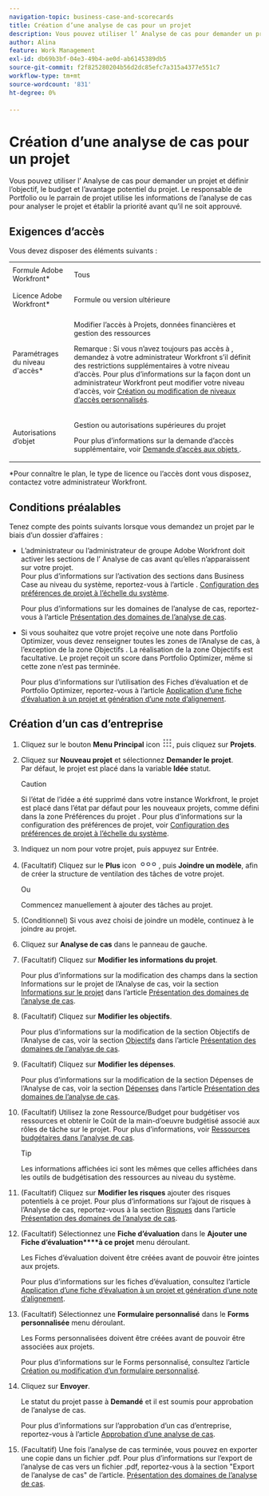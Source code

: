 ```yaml
---
navigation-topic: business-case-and-scorecards
title: Création d’une analyse de cas pour un projet
description: Vous pouvez utiliser l’ Analyse de cas pour demander un projet et définir l’objectif, le budget et l’avantage potentiel du projet. Le responsable de Portfolio ou le parrain de projet utilise les informations de l’analyse de cas pour analyser le projet et établir la priorité avant qu’il ne soit approuvé.
author: Alina
feature: Work Management
exl-id: db69b3bf-04e3-49b4-ae0d-ab6145389db5
source-git-commit: f2f825280204b56d2dc85efc7a315a4377e551c7
workflow-type: tm+mt
source-wordcount: '831'
ht-degree: 0%

---
```


# Création d’une analyse de cas pour un projet

Vous pouvez utiliser l’ Analyse de cas pour demander un projet et définir l’objectif, le budget et l’avantage potentiel du projet. Le responsable de Portfolio ou le parrain de projet utilise les informations de l’analyse de cas pour analyser le projet et établir la priorité avant qu’il ne soit approuvé.

## Exigences d’accès

Vous devez disposer des éléments suivants :

<table style="table-layout:auto"> 
 <col> 
 <col> 
 <tbody> 
  <tr> 
   <td role="rowheader">Formule Adobe Workfront*</td> 
   <td> <p>Tous </p> </td> 
  </tr> 
  <tr> 
   <td role="rowheader">Licence Adobe Workfront*</td> 
   <td> <p>Formule ou version ultérieure</p> </td> 
  </tr> 
  <tr> 
   <td role="rowheader">Paramétrages du niveau d'accès*</td> 
   <td> <p>Modifier l’accès à Projets, données financières et gestion des ressources</p> <p>Remarque : Si vous n’avez toujours pas accès à , demandez à votre administrateur Workfront s’il définit des restrictions supplémentaires à votre niveau d’accès. Pour plus d’informations sur la façon dont un administrateur Workfront peut modifier votre niveau d’accès, voir <a href="../../../administration-and-setup/add-users/configure-and-grant-access/create-modify-access-levels.md" class="MCXref xref">Création ou modification de niveaux d’accès personnalisés</a>.</p> </td> 
  </tr> 
  <tr> 
   <td role="rowheader">Autorisations d’objet</td> 
   <td> <p>Gestion ou autorisations supérieures du projet</p> <p>Pour plus d’informations sur la demande d’accès supplémentaire, voir <a href="../../../workfront-basics/grant-and-request-access-to-objects/request-access.md" class="MCXref xref">Demande d’accès aux objets </a>.</p> </td> 
  </tr> 
 </tbody> 
</table>

&#42;Pour connaître le plan, le type de licence ou l’accès dont vous disposez, contactez votre administrateur Workfront.

## Conditions préalables

Tenez compte des points suivants lorsque vous demandez un projet par le biais d’un dossier d’affaires :

* L’administrateur ou l’administrateur de groupe Adobe Workfront doit activer les sections de l’ Analyse de cas avant qu’elles n’apparaissent sur votre projet.\
   Pour plus d’informations sur l’activation des sections dans Business Case au niveau du système, reportez-vous à l’article . [Configuration des préférences de projet à l’échelle du système](../../../administration-and-setup/set-up-workfront/configure-system-defaults/set-project-preferences.md).

   Pour plus d’informations sur les domaines de l’analyse de cas, reportez-vous à l’article [Présentation des domaines de l’analyse de cas](../../../manage-work/projects/define-a-business-case/areas-of-business-case.md).

* Si vous souhaitez que votre projet reçoive une note dans Portfolio Optimizer, vous devez renseigner toutes les zones de l’Analyse de cas, à l’exception de la zone Objectifs . La réalisation de la zone Objectifs est facultative. Le projet reçoit un score dans Portfolio Optimizer, même si cette zone n’est pas terminée.

   Pour plus d’informations sur l’utilisation des Fiches d’évaluation et de Portfolio Optimizer, reportez-vous à l’article [Application d’une fiche d’évaluation à un projet et génération d’une note d’alignement](../../../manage-work/projects/define-a-business-case/apply-scorecard-to-project-to-generate-alignment-score.md).

## Création d’un cas d’entreprise

1. Cliquez sur le bouton **Menu Principal** icon ![](assets/main-menu-icon.png), puis cliquez sur **Projets**.
1. Cliquez sur **Nouveau projet** et sélectionnez **Demander le projet**.\
   Par défaut, le projet est placé dans la variable **Idée** statut.

   >[!CAUTION]
   >
   >Si l’état de l’idée a été supprimé dans votre instance Workfront, le projet est placé dans l’état par défaut pour les nouveaux projets, comme défini dans la zone Préférences du projet . Pour plus d’informations sur la configuration des préférences de projet, voir [Configuration des préférences de projet à l’échelle du système](../../../administration-and-setup/set-up-workfront/configure-system-defaults/set-project-preferences.md).

1. Indiquez un nom pour votre projet, puis appuyez sur Entrée.
1. (Facultatif) Cliquez sur le **Plus** icon ![](assets/qs-more-icon-on-an-object.png), puis **Joindre un modèle**, afin de créer la structure de ventilation des tâches de votre projet.

   Ou

   Commencez manuellement à ajouter des tâches au projet.

1. (Conditionnel) Si vous avez choisi de joindre un modèle, continuez à le joindre au projet.
1. Cliquez sur **Analyse de cas** dans le panneau de gauche.
1. (Facultatif) Cliquez sur **Modifier les informations du projet**. 

   Pour plus d’informations sur la modification des champs dans la section Informations sur le projet de l’Analyse de cas, voir la section [Informations sur le projet](../../../manage-work/projects/define-a-business-case/areas-of-business-case.md#project-info) dans l’article [Présentation des domaines de l’analyse de cas](../../../manage-work/projects/define-a-business-case/areas-of-business-case.md).

1. (Facultatif) Cliquez sur **Modifier les objectifs**.

   Pour plus d’informations sur la modification de la section Objectifs de l’Analyse de cas, voir la section [Objectifs](../../../manage-work/projects/define-a-business-case/areas-of-business-case.md#goals) dans l’article [Présentation des domaines de l’analyse de cas](../../../manage-work/projects/define-a-business-case/areas-of-business-case.md).

1. (Facultatif) Cliquez sur **Modifier les dépenses**.

   Pour plus d’informations sur la modification de la section Dépenses de l’Analyse de cas, voir la section [Dépenses](../../../manage-work/projects/define-a-business-case/areas-of-business-case.md#expenses) dans l’article [Présentation des domaines de l’analyse de cas](../../../manage-work/projects/define-a-business-case/areas-of-business-case.md).

1. (Facultatif) Utilisez la zone Ressource/Budget pour budgétiser vos ressources et obtenir le Coût de la main-d’oeuvre budgétisé associé aux rôles de tâche sur le projet. Pour plus d’informations, voir [Ressources budgétaires dans l’analyse de cas](../../../manage-work/projects/define-a-business-case/budget-resources-in-business-case.md).

   >[!TIP]
   >
   >Les informations affichées ici sont les mêmes que celles affichées dans les outils de budgétisation des ressources au niveau du système.

1. (Facultatif) Cliquez sur **Modifier les risques** ajouter des risques potentiels à ce projet. Pour plus d’informations sur l’ajout de risques à l’Analyse de cas, reportez-vous à la section [Risques](../../../manage-work/projects/define-a-business-case/areas-of-business-case.md#risks) dans l’article [Présentation des domaines de l’analyse de cas](../../../manage-work/projects/define-a-business-case/areas-of-business-case.md).
1. (Facultatif) Sélectionnez une **Fiche d’évaluation** dans le **Ajouter une Fiche d’évaluation****à ce projet** menu déroulant.

   Les Fiches d’évaluation doivent être créées avant de pouvoir être jointes aux projets.

   Pour plus d’informations sur les fiches d’évaluation, consultez l’article [Application d’une fiche d’évaluation à un projet et génération d’une note d’alignement](../../../manage-work/projects/define-a-business-case/apply-scorecard-to-project-to-generate-alignment-score.md).

1. (Facultatif) Sélectionnez une **Formulaire personnalisé** dans le **Forms personnalisée** menu déroulant.

   Les Forms personnalisées doivent être créées avant de pouvoir être associées aux projets.

   Pour plus d’informations sur le Forms personnalisé, consultez l’article [Création ou modification d’un formulaire personnalisé](../../../administration-and-setup/customize-workfront/create-manage-custom-forms/create-or-edit-a-custom-form.md).

1. Cliquez sur **Envoyer**.

   Le statut du projet passe à **Demandé** et il est soumis pour approbation de l’analyse de cas.

   Pour plus d’informations sur l’approbation d’un cas d’entreprise, reportez-vous à l’article [Approbation d’une analyse de cas](../../../manage-work/projects/define-a-business-case/approve-business-case.md).

1. (Facultatif) Une fois l’analyse de cas terminée, vous pouvez en exporter une copie dans un fichier .pdf. Pour plus d’informations sur l’export de l’analyse de cas vers un fichier .pdf, reportez-vous à la section &quot;Export de l’analyse de cas&quot; de l’article. [Présentation des domaines de l’analyse de cas](../../../manage-work/projects/define-a-business-case/areas-of-business-case.md).
